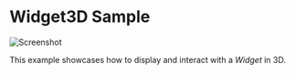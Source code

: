 # Widget3D Sample

![Screenshot](https://github.com/Noesis/Noesis.github.io/blob/master/NoesisGUI/Samples/Widget3D/Screenshot.png)

This example showcases how to display and interact with a *Widget* in 3D.

